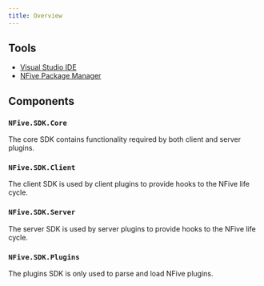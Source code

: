 ```yaml
---
title: Overview
---
```


## Tools

- [Visual Studio IDE](https://visualstudio.microsoft.com/vs/)
- [NFive Package Manager](https://dl.nfive.io/nfpm.exe)

## Components

### `NFive.SDK.Core`

The core SDK contains functionality required by both client and server plugins.

### `NFive.SDK.Client`

The client SDK is used by client plugins to provide hooks to the NFive life cycle.

### `NFive.SDK.Server`

The server SDK is used by server plugins to provide hooks to the NFive life cycle.

### `NFive.SDK.Plugins`

The plugins SDK is only used to parse and load NFive plugins.
